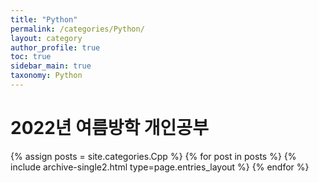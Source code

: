 ```yaml
---
title: "Python"
permalink: /categories/Python/
layout: category
author_profile: true
toc: true
sidebar_main: true
taxonomy: Python
---
```


# 2022년 여름방학 개인공부

{% assign posts = site.categories.Cpp %}
{% for post in posts %} {% include archive-single2.html type=page.entries_layout %} {% endfor %}